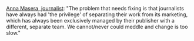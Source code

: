 <a href="https://twitter.com/annamasera/status/1297898913798721540">Anna Masera, journalist</a>: "The problem that needs fixing is that journalists have always had 'the privilege' of separating their work from its marketing, which has always been exclusively managed by their publisher with a different, separate team. We cannot/never could meddle and change is too slow."
